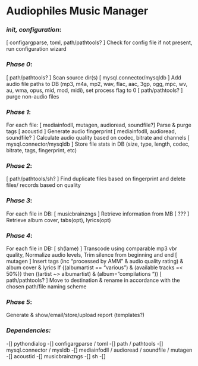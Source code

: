# Audiophiles Music Manager

### *init, configuration*:
[ configargparse, toml, path/pathtools? ]
Check for config file
if not present, run configuration wizard

### *Phase 0*:
[ path/pathtools? ] Scan source dir(s)
[ mysql.connector/mysqldb ] Add audio file paths to DB (mp3, m4a, mp2, wav, flac, aac, 3gp, ogg, mpc, wv, au, wma, opus, mid, mod, midi), set process flag to 0
[ path/pathtools? ] purge non-audio files

### *Phase 1*:
For each file:
[ mediainfodll, mutagen, audioread, soundfile?] Parse & purge tags
[ acoustid ] Generate audio fingerprint
[ mediainfodll, audioread, soundfile? ] Calculate audio quality based on codec, bitrate and channels
[ mysql.connector/mysqldb ] Store file stats in DB (size, type, length, codec, bitrate, tags, fingerprint, etc)


### *Phase 2*:
[ path/pathtools/sh? ] Find duplicate files based on fingerprint and delete files/ records based on quality

### *Phase 3*:
For each file in DB:
[ musicbrainzngs ] Retrieve information from MB
[ ??? ] Retrieve album cover, tabs(opt), lyrics(opt)

### *Phase 4*:
For each file in DB:
[ sh(lame) ] Transcode using comparable mp3 vbr quality, Normalize audio levels, Trim silence from beginning and end
[ mutagen ] Insert tags (inc “processed by AMM” & audio quality rating) & album cover & lyrics
            If {(albumartist == “various”) & (available tracks =< 50%)} then ((artist ~> albumartist) & (album=”compilations “))
[ path/pathtools? ] Move to destination & rename in accordance with the chosen path/file naming scheme

### *Phase 5*:
Generate & show/email/store/upload report (templates?)

### *Dependencies:*
-[] pythondialog
-[] configargparse / toml
-[] path / pathtools
-[] mysql.connector / mysldb
-[] mediainfodll / audioread / soundfile / mutagen
-[] acoustid
-[] musicbrainzngs
-[] sh
-[] 
